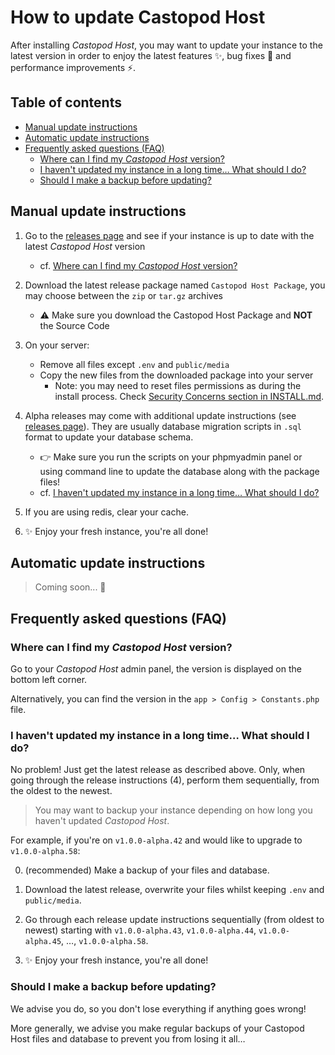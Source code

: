 # How to update Castopod Host <!-- omit in toc -->

After installing _Castopod Host_, you may want to update your instance to the
latest version in order to enjoy the latest features ✨, bug fixes 🐛 and
performance improvements ⚡.

## Table of contents <!-- omit in toc -->

- [Manual update instructions](#manual-update-instructions)
- [Automatic update instructions](#automatic-update-instructions)
- [Frequently asked questions (FAQ)](#frequently-asked-questions-faq)
  - [Where can I find my _Castopod Host_ version?](#where-can-i-find-my-castopod-host-version)
  - [I haven't updated my instance in a long time… What should I do?](#i-havent-updated-my-instance-in-a-long-time-what-should-i-do)
  - [Should I make a backup before updating?](#should-i-make-a-backup-before-updating)

## Manual update instructions

1. Go to the
   [releases page](https://code.podlibre.org/podlibre/castopod-host/-/releases)
   and see if your instance is up to date with the latest _Castopod Host_
   version

   - cf.
     [Where can I find my _Castopod Host_ version?](#where-can-i-find-my-castopod-host-version)

2. Download the latest release package named `Castopod Host Package`, you may
   choose between the `zip` or `tar.gz` archives

   - ⚠️ Make sure you download the Castopod Host Package and **NOT** the Source
     Code

3. On your server:

   - Remove all files except `.env` and `public/media`
   - Copy the new files from the downloaded package into your server
     - Note: you may need to reset files permissions as during the install
       process. Check
       [Security Concerns section in INSTALL.md](./INSTALL.md#security-concerns).

4. Alpha releases may come with additional update instructions (see
   [releases page](https://code.podlibre.org/podlibre/castopod-host/-/releases)).
   They are usually database migration scripts in `.sql` format to update your
   database schema.

   - 👉 Make sure you run the scripts on your phpmyadmin panel or using command
     line to update the database along with the package files!
   - cf.
     [I haven't updated my instance in a long time… What should I do?](#i-havent-updated-my-instance-in-a-long-time-what-should-i-do)

5. If you are using redis, clear your cache.
6. ✨ Enjoy your fresh instance, you're all done!

## Automatic update instructions

> Coming soon... 👀

## Frequently asked questions (FAQ)

### Where can I find my _Castopod Host_ version?

Go to your _Castopod Host_ admin panel, the version is displayed on the bottom
left corner.

Alternatively, you can find the version in the `app > Config > Constants.php`
file.

### I haven't updated my instance in a long time… What should I do?

No problem! Just get the latest release as described above. Only, when going
through the release instructions (4), perform them sequentially, from the oldest
to the newest.

> You may want to backup your instance depending on how long you haven't updated
> _Castopod Host_.

For example, if you're on `v1.0.0-alpha.42` and would like to upgrade to
`v1.0.0-alpha.58`:

0. (recommended) Make a backup of your files and database.

1. Download the latest release, overwrite your files whilst keeping `.env` and
   `public/media`.

2. Go through each release update instructions sequentially (from oldest to
   newest) starting with `v1.0.0-alpha.43`, `v1.0.0-alpha.44`,
   `v1.0.0-alpha.45`, …, `v1.0.0-alpha.58`.

3. ✨ Enjoy your fresh instance, you're all done!

### Should I make a backup before updating?

We advise you do, so you don't lose everything if anything goes wrong!

More generally, we advise you make regular backups of your Castopod Host files
and database to prevent you from losing it all…
